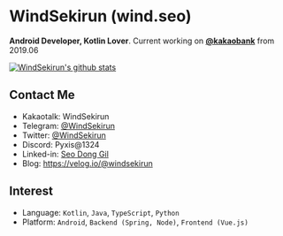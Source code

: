 # WindSekirun (wind.seo)
**Android Developer, Kotlin Lover**. Current working on [**@kakaobank**](https://github.com/kakaobank) from 2019.06

[![WindSekirun's github stats](https://github-readme-stats.vercel.app/api?username=windsekirun&count_private=true&show_icons=true&theme=nord)](https://github.com/anuraghazra/github-readme-stats) 

## Contact Me
* Kakaotalk: WindSekirun
* Telegram: [@WindSekirun](https://t.me/windsekirun)
* Twitter: [@WindSekirun](https://twitter.com/WindSekirun/)
* Discord: Pyxis@1324
* Linked-in: [Seo Dong Gil](https://www.linkedin.com/in/windsekirun/)
* Blog: https://velog.io/@windsekirun

## Interest
* Language: `Kotlin`, `Java`, `TypeScript`, `Python`
* Platform: `Android`, `Backend (Spring, Node)`, `Frontend (Vue.js)`
